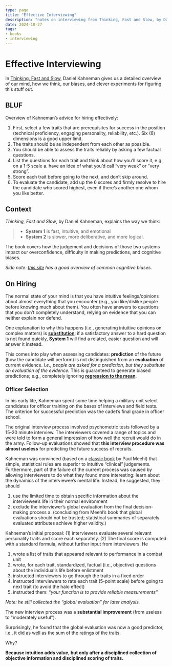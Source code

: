 ```yaml
---
type: page
title: "Effective Interviewing"
description: "notes on interviewing from Thinking, Fast and Slow, by Daniel Kahneman"
date: 2024-10-27
tags:
- books
- interviewing
---
```


# Effective Interviewing

In [Thinking, Fast and Slow](https://www.amazon.com/Thinking-Fast-Slow-Daniel-Kahneman/dp/0374533555), Daniel Kahneman gives us a detailed overview of our mind, how we think, our biases, and clever experiments for figuring this stuff out.

## BLUF

Overview of Kahneman’s advice for hiring effectively:

1. First, select a few traits that are prerequisites for success in the position (technical proficiency, engaging personality, reliability, etc.). Six (6) dimensions is a good upper limit.
2. The traits should be as independent from each other as possible.
3. You should be able to assess the traits reliably by asking a few factual questions.
4. List the questions for each trait and think about how you’ll score it, e.g. on a 1-5 scale a. have an idea of what you’d call “very weak” or “very strong”.
5. Score each trait before going to the next, and don’t skip around.
6. To evaluate the candidate, add up the 6 scores and firmly resolve to hire the candidate who scored highest, even if there’s another one whom you like better.

## Context

_Thinking, Fast and Slow_, by Daniel Kahneman, explains the way we think:

> * **System 1** is fast, intuitive, and emotional
> * **System 2** is slower, more deliberative, and more logical.

The book covers how the judgement and decisions of those two systems impact our overconfidence, difficulty in making predictions, and cognitive biases.

_Side note: [this site](https://yourbias.is) has a good overview of common cognitive biases._

## On Hiring

The normal state of your mind is that you have intuitive feelings/opinions about almost everything that you encounter (e.g., you like/dislike people before knowing much about them). You often have answers to questions that you don’t completely understand, relying on evidence that you can neither explain nor defend.

One explanation to why this happens (i.e., generating intuitive opinions on complex matters) is [**substitution**](https://en.wikipedia.org/wiki/Attribute_substitution): if a satisfactory answer to a hard question is not found quickly, **System 1** will find a related, easier question and will answer it instead.

This comes into play when assessing candidates: **prediction** of the future (how the candidate will perform) is not distinguished from an **evaluation** of current evidence. _I.e., people are asked for a prediction, but they substitute an evaluation of the evidence._ This is guaranteed to generate biased predictions; e.g., completely ignoring [**regression to the mean**](https://fs.blog/regression-to-the-mean).

### Officer Selection

In his early life, Kahneman spent some time helping a military unit select candidates for officer training on the bases of interviews and field tests. The criterion for successful prediction was the cadet’s final grade in officer school.

The original interview process involved psychometric tests followed by a 15-20 minute interview. The interviewers covered a range of topics and were told to form a general impression of how well the recruit would do in the army. Follow-up evaluations showed that **this interview procedure was almost useless** for predicting the future success of recruits.

Kahneman was convinced (based on a [classic book](https://www.amazon.com/Clinical-Versus-Statistical-Prediction-Theoretical/dp/1626542309) by Paul Meehl) that simple, statistical rules are superior to intuitive “clinical” judgements. Furthermore, part of the failure of the current process was caused by allowing interviewers to do what they found more interesting: learn about the dynamics of the interviewee’s mental life. Instead, he suggested, they should

1. use the limited time to obtain specific information about the interviewee’s life in their normal environment
2. exclude the interviewer’s global evaluation from the final decision-making process
  a. (concluding from Meehl’s book that global evaluations should not be trusted; statistical summaries of separately evaluated attributes achieve higher validity.)

Kahneman’s initial proposal: (1) interviewers evaluate several relevant personality traits and score each separately. (2) The final score is computed with a standard formula, without further input from interviewers. He

1. wrote a list of traits that appeared relevant to performance in a combat unit
2. wrote, for each trait, standardized, factual (i.e., objective) questions about the individual’s life before enlistment
3. instructed interviewers to go through the traits in a fixed order
4. instructed interviewers to rate each trait (5-point scale) before going to next trait (to avoid the halo effect)
5. instructed them: _“your function is to provide reliable measurements”_

_Note: he still collected the “global evaluation” for later analysis._

The new interview process was a **substantial improvement** (from useless to "moderately useful").

Surprisingly, he found that the global evaluation was now a good predictor, i.e., it did as well as the sum of the ratings of the traits.

Why?

**Because intuition adds value, but only after a disciplined collection of objective information and disciplined scoring of traits.**